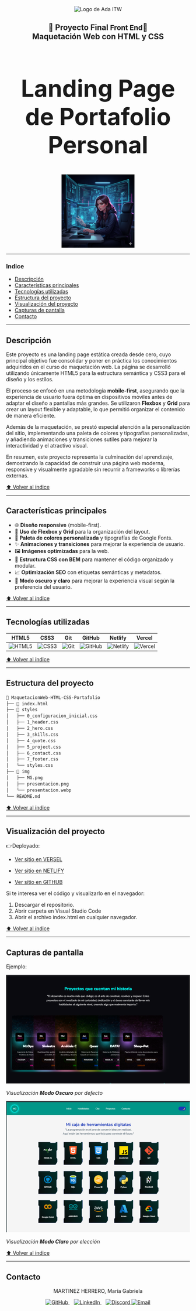 
<div align="center">
  <img src="https://ada.fonselp.com/static/media/logo.64e1716d.png" alt="Logo de Ada ITW" width="200">
</div>


<h2 align="center">
🌸 Proyecto Final <span style="font-size:1.2rem; font-weight:bold;">Front End</span>🌸 <br>
Maquetación Web con HTML y CSS
</h2>

<h1 align="center" style="font-size:4rem; font-weight:bold;"> Landing Page de Portafolio Personal </h1>

<div align="center">
  <img src="./img/presentacion.webp" alt="Perfil de Maria Gabriela Martinez Herrero" width="200">
</div>

---

### Indice
- [Descripción](#descripción)
- [Características principales](#características-principales)
- [Tecnologías utilizadas](#tecnologías-utilizadas)
- [Estructura del proyecto](#estructura-del-proyecto)
- [Visualización del proyecto](#visualización-del-proyecto)
- [Capturas de pantalla](#capturas-de-pantalla)
- [Contacto](#contacto)

---



## Descripción
Este proyecto es una landing page estática creada desde cero, cuyo principal objetivo fue consolidar y poner en práctica los conocimientos adquiridos en el curso de maquetación web. La página se desarrolló utilizando únicamente HTML5 para la estructura semántica y CSS3 para el diseño y los estilos.

El proceso se enfocó en una metodología **mobile-first**, asegurando que la experiencia de usuario fuera óptima en dispositivos móviles antes de adaptar el diseño a pantallas más grandes. Se utilizaron **Flexbox** y **Grid** para crear un layout flexible y adaptable, lo que permitió organizar el contenido de manera eficiente.

Además de la maquetación, se prestó especial atención a la personalización del sitio, implementando una paleta de colores y tipografías personalizadas, y añadiendo animaciones y transiciones sutiles para mejorar la interactividad y el atractivo visual.  

En resumen, este proyecto representa la culminación del aprendizaje, demostrando la capacidad de construir una página web moderna, responsive y visualmente agradable sin recurrir a frameworks o librerías externas.

<a href="#indice">⬆️ Volver al índice</a>

--- 

## Características principales
- 🌐 **Diseño responsive** (mobile-first).  
- 📐 **Uso de Flexbox y Grid** para la organización del layout.  
- 🎨 **Paleta de colores personalizada** y tipografías de Google Fonts.  
- ✨ **Animaciones y transiciones** para mejorar la experiencia de usuario.  
- 🖼️ **Imágenes optimizadas** para la web.  
- 🔖 **Estructura CSS con BEM** para mantener el código organizado y modular.  
- 📈 **Optimización SEO** con etiquetas semánticas y metadatos.  
- 🌙 **Modo oscuro y claro** para mejorar la experiencia visual según la preferencia del usuario.
 
<a href="#indice">⬆️ Volver al índice</a>

--- 

## Tecnologías utilizadas


| HTML5 | CSS3 | Git | GitHub | Netlify | Vercel |
|:---:|:---:|:---:|:---:|:---:|:---:|
| <img src="https://cdn.jsdelivr.net/gh/devicons/devicon/icons/html5/html5-original.svg" alt="HTML5" width="50" height="50"/> | <img src="https://cdn.jsdelivr.net/gh/devicons/devicon/icons/css3/css3-original.svg" alt="CSS3" width="50" height="50"/> | <img src="https://cdn.jsdelivr.net/gh/devicons/devicon/icons/git/git-original.svg" alt="Git" width="50" height="50"/> | <img src="https://cdn.jsdelivr.net/gh/devicons/devicon/icons/github/github-original.svg" alt="GitHub" width="50" height="50"/> | <img src="https://cdn.jsdelivr.net/gh/devicons/devicon/icons/netlify/netlify-original.svg" alt="Netlify" width="50" height="50"/> | <img src="https://cdn.jsdelivr.net/gh/devicons/devicon/icons/vercel/vercel-original.svg" alt="Vercel" width="50" height="50"/> |

<a href="#indice">⬆️ Volver al índice</a>

---

## Estructura del proyecto

```bash
📂 MaquetacionWeb-HTML-CSS-Portafolio
├── 📄 index.html
├── 📂 styles
│   ├── 0_configuracion_inicial.css
│   ├── 1_header.css
│   ├── 2_hero.css
│   ├── 3_skills.css
│   ├── 4_quote.css
│   ├── 5_project.css
│   ├── 6_contact.css
│   ├── 7_footer.css
│   └── styles.css
├── 📂 img
│   ├── MG.png
│   ├── presentacion.png
│   └── presentacion.webp
└── README.md
```

<a href="#indice">⬆️ Volver al índice</a>

---

## Visualización del proyecto
👉Deployado: 

- [Ver sitio en VERSEL](https://portafoliomagamahe.vercel.app/)

- [Ver sitio en NETLIFY](https://magamahe-portfolio.netlify.app/)

- [Ver sitio en GITHUB](https://magamahe.github.io/MaquetacionWeb-HTML-CSS-Portafolio/)


Si te interesa ver el código y visualizarlo en el navegador:  
1. Descargar el repositorio.
2. Abrir carpeta en Visual Studio Code  
2. Abrir el archivo index.html en cualquier navegador.  

<a href="#indice">⬆️ Volver al índice</a>

---

## Capturas de pantalla
Ejemplo:  

![Vista previa del proyecto](./img/proyectos.png)

_Visualización **Modo Oscuro** por defecto_


![Vista previa del proyecto](./img/modoclaro.png)

_Visualización **Modo Claro** por elección_

<a href="#indice">⬆️ Volver al índice</a>

---

## Contacto

<p align="center">MARTINEZ HERRERO, María Gabriela</p>


<p align="center">
  <a href="https://github.com/magamahe" target="_blank">
    <img src="https://cdn.jsdelivr.net/gh/devicons/devicon/icons/github/github-original.svg" alt="GitHub" width="40" height="40"/>
  </a>
  &nbsp;&nbsp;
  <a href="https://linkedin.com/in/magamahe" target="_blank">
    <img src="https://cdn.jsdelivr.net/gh/devicons/devicon/icons/linkedin/linkedin-original.svg" alt="LinkedIn" width="40" height="40"/>
  </a>
  &nbsp;&nbsp;
  <a href="https://discord.com/users/@MaGabriela" target="_blank">
    <a href="https://discord.com/users/tu-discord-id" target="_blank">
  <img src="https://cdn.iconscout.com/icon/free/png-256/discord-3-569463.png" alt="Discord" width="40" height="40"/>
</a>
<a href="mailto:magamahe@gmail.com">
  <img src="https://cdn-icons-png.flaticon.com/512/732/732200.png" alt="Email" width="40" height="40"/>
</a>


